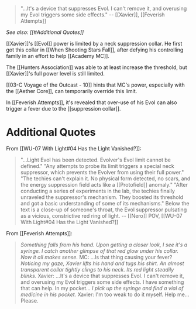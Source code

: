 
> "...It's a device that suppresses Evol. I can't remove it, and overusing my Evol triggers some side effects."
> -- [[Xavier]], [[Feverish Attempts]]

*See also: [[#Additional Quotes]]*

[[Xavier]]'s [[Evol]] power is limited by a neck suppression collar. He first got this collar in [[When Shooting Stars Fall]], after defying his controlling family in an effort to help [[Academy MC]].

The [[Hunters Association]] was able to at least increase the threshold, but [[Xavier]]'s full power level is still limited.

[[03-C Voyage of the Outcast - 10]] hints that MC's power, especially with the [[Aether Core]], can temporarily override this limit.

In [[Feverish Attempts]], it's revealed that over-use of his Evol can also trigger a fever due to the [[suppression collar]].

# Additional Quotes
From [[WU-07 With Light#04 Has the Light Vanished?]]:
> "...Light Evol has been detected. Evolver's Evol limit cannot be defined."
> "Any attempts to probe its limit triggers a special neck suppressor, which prevents the Evolver from using their full power."
> "The techies can't explain it. No physical form detected, no scars, and the energy suppression field acts like a [[Protofield]] anomaly."
> "After conducting a series of experiments in the lab, the techies finally unraveled the suppressor's mechanism. They boosted its threshold and got a basic understanding of some of its mechanisms."
> Below the text is a close-up of someone's throat, the Evol suppressor pulsating as a vicious, constrictive red ring of light.
> -- [[Nero]] POV, [[WU-07 With Light#04 Has the Light Vanished?]]

From [[Feverish Attempts]]:
> *Something falls from his hand. Upon getting a closer look, I see it's a syringe.*
> *I catch another glimpse of that red glow under his collar. Now it all makes sense.*
> MC: ...ls that thing causing your fever?
> *Noticing my gaze, Xavier lifts his hand and tugs his shirt.*
> *An almost transparent collar tightly clings to his neck. Its red light steadily blinks.*
> Xavier: ...It's a device that suppresses Evol. I can't remove it, and overusing my Evol triggers some side effects. I have something that can help. In my pocket...
> *I pick up the syringe and find a vial of medicine in his pocket.*
> Xavier: I'm too weak to do it myself. Help me... Please.